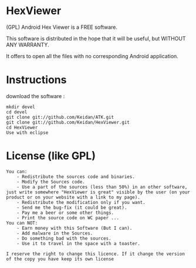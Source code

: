 HexViewer
===

(GPL) Android Hex Viewer is a FREE software.

This software is distributed in the hope that it will be useful, but WITHOUT ANY WARRANTY.

It offers to open all the files with no corresponding Android application.


Instructions
============


download the software :

	mkdir devel
	cd devel
	git clone git://github.com/Keidan/ATK.git
	git clone git://github.com/Keidan/HexViewer.git
	cd HexViewer
 	Use with eclipse 



License (like GPL)
==================

	You can:
		- Redistribute the sources code and binaries.
		- Modify the Sources code.
		- Use a part of the sources (less than 50%) in an other software, just write somewhere "HexViewer is great" visible by the user (on your product or on your website with a link to my page).
		- Redistribute the modification only if you want.
		- Send me the bug-fix (it could be great).
		- Pay me a beer or some other things.
		- Print the source code on WC paper ...
	You can NOT:
		- Earn money with this Software (But I can).
		- Add malware in the Sources.
		- Do something bad with the sources.
		- Use it to travel in the space with a toaster.
	
	I reserve the right to change this licence. If it change the version of the copy you have keep its own license
